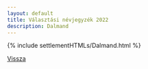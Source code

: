 ```yaml
---
layout: default
title: Választási névjegyzék 2022
description: Dalmand
---
```


{% include settlementHTMLs/Dalmand.html %}

[Vissza](../)